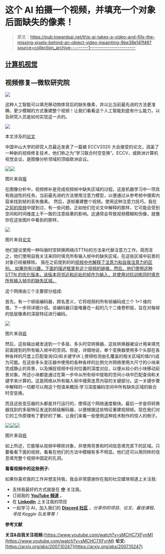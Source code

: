 # 这个 AI 拍摄一个视频，并填充一个对象后面缺失的像素！

> 原文：<https://pub.towardsai.net/this-ai-takes-a-video-and-fills-the-missing-pixels-behind-an-object-video-inpainting-9be38e141f46?source=collection_archive---------1----------------------->

## [计算机视觉](https://towardsai.net/p/category/computer-vision)

## 视频修复—微软研究院

![](img/2b2be17f281bc83927f3bb3a639059b8.png)

这种人工智能可以填充移动物体背后的缺失像素，并以比当前最先进的方法更准确、更少模糊的方式重建整个视频！让我们看看这个人工智能到底有什么能力，以及研究人员是如何实现这一点的。

![](img/e2ebb50cc74651174b534bc1e0d26701.png)

本文涉及的[论文](https://arxiv.org/abs/2007.10247)

中国中山大学的研究人员最近发表了一篇被 ECCV2020 大会接受的论文，涵盖了一种新的视频修复技术，他们称之为“学习联合时空变换”。ECCV，或欧洲计算机视觉会议，是图像分析领域的顶级欧洲会议。

![](img/8c74b60ba636fe5d4063502c0b24314b.png)![](img/02037ebe6923970950876e77de1a4ef4.png)

图片来自[报](https://arxiv.org/abs/2007.10247)

在图像分析中，视频修补是完成视频帧中缺失区域的过程。这是机器学习中一项具有挑战性的任务。当前最先进的方法使用注意力模型，以便通过从参考帧中搜索内容来找到帧的丢失像素。
然后，逐帧重建整个视频。使用这种注意力技巧，我在[之前的视频](https://www.youtube.com/watch?v=sMCHC7XFynM)中提到过，有一些问题。正如他们在论文中解释的那样，它可能会受到空间和时间维度上不一致的注意结果的影响。这通常会导致视频模糊和伪像，就像你在这张图片中看到的那样。

![](img/74178cbbf4950b843655965a1017cb92.png)

图片来自[论文](https://arxiv.org/abs/2007.10247)

他们提议使用一种叫做时空转换网络(STTN)的方法来代替注意力工作。简而言之，他们使用自我关注来同时填充所有输入帧中的缺失区域，在这些区域中前景的对象已经被移除。
我在之前提到的的[视频中也解释了注意力和自我注意力的区别。
如果你有兴趣，下面的描述框里有这个视频的链接。然后，他们使用这种 STTN 的优化版本，该版本将邻近和远处的帧作为输入，并使用对抗训练同时填充所有输入帧中的缺失区域。](https://www.youtube.com/watch?v=sMCHC7XFynM)

这个网络由三个主要部分组成:

首先，有一个帧级编码器，顾名思义，它将视频的所有帧编码成三个 1×1 维的值，下一步将详细介绍。该编码器只是堆叠在一起的几个二维卷积层，旨在对每帧的低层像素的深层特征进行编码。

![](img/74178cbbf4950b843655965a1017cb92.png)

图片来自[纸](https://arxiv.org/abs/2007.10247)

然后，这些输出被发送到一个多层、多头时空转换器，这些转换器被设计用来填充前面提到的所有输入帧中的空洞。但是，详细地说，单个变换器使用多个头部在各种各样的尺度上匹配查询(Q)和关键字(K ),使得检测由孔覆盖的相关区域的值(V)成为可能。在这些多头变压器中使用的各种各样的比例允许网络使用大尺寸的小块来完成静止的背景，以及捕捉视频中任何位置的深度对应，以便从较小的小块移动前景对象。所述小块都是通过在第一步中从所有帧中提取的空间小块中匹配查询和关键字来计算的。这是网络从所有输入帧中搜索连贯内容的关键部分。这一关键步骤中解释的一切都可以用这个短语来概括:学习深度编码空间中所有缺失区域的联合时空变换。

而且这些变压器的头都是并行运行的，使得这个网络速度极快。最后一步是将转换器找到的多层特征发送到帧级解码器，以便根据这些特征重建视频帧。现在我们对它的工作原理有了更好的了解，让我们来看一些使用这种技术制作的惊人的例子。

![](img/732cd4cc1c5892699fe1a2e0a94c604a.png)![](img/f985111123d03a4de19e9d90f97907df.png)![](img/991aacfb9de5d31749fc9b0082ffdf37.png)

图片来自[纸](https://arxiv.org/abs/2007.10247)

如上所述，它能够从视频中移除对象，并使用背景和时间信息填充其下的区域。只要看看下面的视频，看看在他们的方法中模糊有多不明显。他们还可以用同样的信息填充整个视频中固定的孔洞。

**看看视频中的这些例子:**

如果你喜欢我的工作并想支持我，我会非常感谢你在我的社交媒体频道上关注我:

*   支持我最好的方式就是在 [**中**](https://medium.com/@whats_ai) 关注我。
*   订阅我的 [**YouTube 频道**](https://www.youtube.com/channel/UCUzGQrN-lyyc0BWTYoJM_Sg) 。
*   在 [**LinkedIn**](https://www.linkedin.com/company/what-is-artificial-intelligence) 上关注我的项目
*   一起学习 AI，加入我们的 [**Discord 社区**](https://discord.gg/SVse4Sr) ，*分享你的项目、论文、最佳课程、寻找 Kaggle 队友等等！*

**参考文献**

**关注&自我关注视频:**[https://www.youtube.com/watch?v=sMCHC7XFynM](https://www.youtube.com/watch?v=sMCHC7XFynM)
**论文:**[https://arxiv.org/abs/2007.10247](https://arxiv.org/abs/2007.10247)